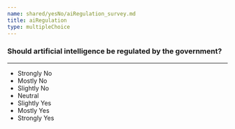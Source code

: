 ```yaml
---
name: shared/yesNo/aiRegulation_survey.md
title: aiRegulation
type: multipleChoice
---
```


### Should artificial intelligence be regulated by the government?

---

- Strongly No
- Mostly No
- Slightly No
- Neutral
- Slightly Yes
- Mostly Yes
- Strongly Yes

